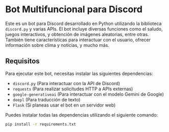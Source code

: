 # Bot Multifuncional para Discord

Este es un bot para Discord desarrollado en Python utilizando la biblioteca `discord.py` y varias APIs. El bot incluye diversas funciones como el saludo, juegos interactivos, y obtención de imágenes aleatorias, entre otras. También tiene características para interactuar con el usuario, ofrecer información sobre clima y noticias, y mucho más.

## Requisitos

Para ejecutar este bot, necesitas instalar las siguientes dependencias:

- `discord.py` (Para interactuar con la API de Discord)
- `requests` (Para realizar solicitudes HTTP a APIs externas)
- `google-generativeai` (Para interactuar con el modelo Gemini de Google)
- `deepl` (Para traducción de texto)
- `Flask` (Si planeas usar el bot en un servidor web)

Puedes instalar todas las dependencias utilizando el siguiente comando:

```bash
pip install -r requirements.txt
